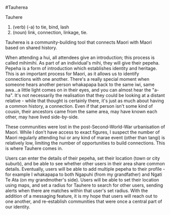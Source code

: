 #Tauherea

Tauhere
1. (verb) (-a) to tie, bind, lash
2. (noun) link, connection, linkage, tie.

Tauherea is a community-building tool that connects Maori with Maori based on shared history.

When attending a hui, all attendees give an introduction; this process is called mihimihi. As part of an individual's mihi, they will give their pepeha. Pepeha is a form of introduction which establishes identity and heritage. This is an important process for Maori, as it allows us to identify connections with one another. There's a really special moment when someone hears another person whakapapa back to the same iwi, same awa...a little light comes on in their eyes, and you can almost hear the "a-ha". It's not necessarily the realisation that they could be looking at a distant relative - while that thought is certainly there, it's just as much about having a common history, a connection. Even if that person isn't some kind of cousin, their ancestors came from the same area, may have known each other, may have lived side-by-side. 

These communities were lost in the post-Second-World-War urbanisation of Maori. While I don't have access to exact figures, I suspect the number of Maori regularly attending hui or any kind of marae event (other than tangi) is relatively low, limiting the number of opportunities to build connections. This is where Tauhere comes in. 

Users can enter the details of their pepeha, set their location (town or city suburb), and be able to see whether other users in their area share common details. Eventually, users will be able to add multiple pepeha to their profile - for example I whakapapa to both Ngapuhi (from my grandfather) and Ngati Te Ata (on my grandmother's side). Users will be able to set their location using maps, and set a radius for Tauhere to search for other users, sending alerts when there are matches within that user's set radius. With the addition of a messaging feature, it is my hope that users will reach out to one another, and re-establish communities that were once a central part of our identity.
